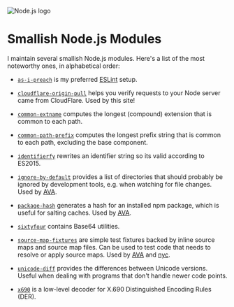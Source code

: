 ![Node.js logo](nodejs.png)

# Smallish Node.js Modules

I maintain several smallish Node.js modules. Here's a list of the most
noteworthy ones, in alphabetical order:

* [`as-i-preach`](https://github.com/novemberborn/as-i-preach) is my preferred
[ESLint](http://eslint.org/) setup.

* [`cloudflare-origin-pull`](https://github.com/novemberborn/cloudflare-origin-pull)
helps you verify requests to your Node server came from CloudFlare. Used by this
site!

* [`common-extname`](https://github.com/novemberborn/common-extname) computes
the longest (compound) extension that is common to each path.

* [`common-path-prefix`](https://github.com/novemberborn/common-path-prefix)
computes the longest prefix string that is common to each path, excluding the
base component.

* [`identifierfy`](https://github.com/novemberborn/identifierfy) rewrites an
identifier string so its valid according to ES2015.

* [`ignore-by-default`](https://github.com/novemberborn/ignore-by-default)
provides a list of directories that should probably be ignored by development
tools, e.g. when watching for file changes. Used by
[AVA](https://github.com/sindresorhus/ava).

* [`package-hash`](https://github.com/novemberborn/package-hash) generates a
hash for an installed npm package, which is useful for salting caches. Used by
[AVA](https://github.com/sindresorhus/ava).

* [`sixtyfour`](https://github.com/novemberborn/sixtyfour) contains Base64
utilities.

* [`source-map-fixtures`](https://github.com/novemberborn/source-map-fixtures)
are simple test fixtures backed by inline source maps and source map files. Can
be used to test code that needs to resolve or apply source maps. Used by
[AVA](https://github.com/sindresorhus/ava) and
[nyc](https://github.com/bcoe/nyc).

* [`unicode-diff`](https://github.com/novemberborn/unicode-diff) provides the
differences between Unicode versions. Useful when dealing with programs that
don't handle newer code points.

* [`x690`](https://github.com/novemberborn/x690) is a low-level decoder for
X.690 Distinguished Encoding Rules (DER).
